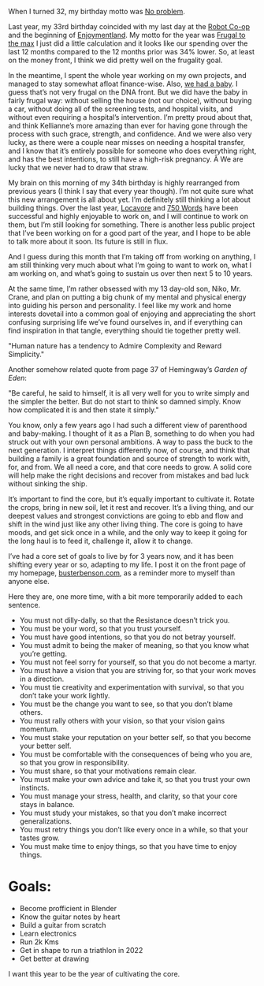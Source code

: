When I turned 32, my birthday motto was [No problem](http://busterbenson.livejournal.com/204717.html).

Last year, my 33rd birthday coincided with my last day at the [Robot Co-op](http://robotcoop.com/) and the beginning of [Enjoymentland](http://enjoymentland.com/). My motto for the year was [Frugal to the max](https://github.com/busterbenson/public/blob/master/files/yearly-report-33.md) I just did a little calculation and it looks like our spending over the last 12 months compared to the 12 months prior was 34% lower. So, at least on the money front, I think we did pretty well on the frugality goal.

In the meantime, I spent the whole year working on my own projects, and managed to stay somewhat afloat finance-wise. Also, [we had a baby](http://www.flickr.com/photos/erikbenson/collections/72157623971182557/). I guess that’s not very frugal on the DNA front. But we did have the baby in fairly frugal way: without selling the house (not our choice), without buying a car, without doing all of the screening tests, and hospital visits, and without even requiring a hospital’s intervention. I’m pretty proud about that, and think Kellianne’s more amazing than ever for having gone through the process with such grace, strength, and confidence. And we were also very lucky, as there were a couple near misses on needing a hospital transfer, and I know that it’s entirely possible for someone who does everything right, and has the best intentions, to still have a high-risk pregnancy. Â We are lucky that we never had to draw that straw.

My brain on this morning of my 34th birthday is highly rearranged from previous years (I think I say that every year though). I’m not quite sure what this new arrangement is all about yet. I’m definitely still thinking a lot about building things. Over the last year, [Locavore](https://itunes.apple.com/us/app/locavore/id306140158?mt=8) and [750 Words](http://750words.com) have been successful and highly enjoyable to work on, and I will continue to work on them, but I’m still looking for something. There is another less public project that I’ve been working on for a good part of the year, and I hope to be able to talk more about it soon. Its future is still in flux.

And I guess during this month that I’m taking off from working on anything, I am still thinking very much about what I’m going to want to work on, what I am working on, and what’s going to sustain us over then next 5 to 10 years.

At the same time, I’m rather obsessed with my 13 day-old son, Niko, Mr. Crane, and plan on putting a big chunk of my mental and physical energy into guiding his person and personality. I feel like my work and home interests dovetail into a common goal of enjoying and appreciating the short confusing surprising life we’ve found ourselves in, and if everything can find inspiration in that tangle, everything should tie together pretty well.

"Human nature has a tendency to Admire Complexity and Reward Simplicity."

Another somehow related quote from page 37 of Hemingway’s _Garden of Eden_:

"Be careful, he said to himself, it is all very well for you to write simply and the simpler the better. But do not start to think so damned simply. Know how complicated it is and then state it simply."

You know, only a few years ago I had such a different view of parenthood and baby-making. I thought of it as a Plan B, something to do when you had struck out with your own personal ambitions. A way to pass the buck to the next generation. I interpret things differently now, of course, and think that building a family is a great foundation and source of strength to work with, for, and from. We all need a core, and that core needs to grow. A solid core will help make the right decisions and recover from mistakes and bad luck without sinking the ship.

It’s important to find the core, but it’s equally important to cultivate it. Rotate the crops, bring in new soil, let it rest and recover. It’s a living thing, and our deepest values and strongest convictions are going to ebb and flow and shift in the wind just like any other living thing. The core is going to have moods, and get sick once in a while, and the only way to keep it going for the long haul is to feed it, challenge it, allow it to change.

I’ve had a core set of goals to live by for 3 years now, and it has been shifting every year or so, adapting to my life. I post it on the front page of my homepage, [busterbenson.com](http://busterbenson.com/), as a reminder more to myself than anyone else.

Here they are, one more time, with a bit more temporarily added to each sentence.

- You must not dilly-dally, so that the Resistance doesn’t trick you.
- You must be your word, so that you trust yourself.
- You must have good intentions, so that you do not betray yourself.
- You must admit to being the maker of meaning, so that you know what you’re getting.
- You must not feel sorry for yourself, so that you do not become a martyr.
- You must have a vision that you are striving for, so that your work moves in a direction.
- You must tie creativity and experimentation with survival, so that you don’t take your work lightly.
- You must be the change you want to see, so that you don’t blame others.
- You must rally others with your vision, so that your vision gains momentum.
- You must stake your reputation on your better self, so that you become your better self.
- You must be comfortable with the consequences of being who you are, so that you grow in responsibility.
- You must share, so that your motivations remain clear.
- You must make your own advice and take it, so that you trust your own instincts.
- You must manage your stress, health, and clarity, so that your core stays in balance.
- You must study your mistakes, so that you don’t make incorrect generalizations.
- You must retry things you don’t like every once in a while, so that your tastes grow.
- You must make time to enjoy things, so that you have time to enjoy things.

# Goals:

- Become profficient in Blender
- Know the guitar notes by heart
- Build a guitar from scratch
- Learn electronics
- Run 2k Kms
- Get in shape to run a triathlon in 2022
- Get better at drawing

I want this year to be the year of cultivating the core.
